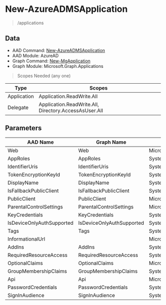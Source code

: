 # New-AzureADMSApplication

> /applications

## Data

+ AAD Command: [New-AzureADMSApplication](https://docs.microsoft.com/en-us/powershell/module/AzureAD/New-AzureADMSApplication)
+ AAD Module: AzureAD
+ Graph Command: [New-MgApplication](https://docs.microsoft.com/en-us/powershell/module/Microsoft.Graph.Applications/New-MgApplication)
+ Graph Module: Microsoft.Graph.Applications

> Scopes Needed (any one)

|Type|Scopes|
|---|---|
|Application|Application.ReadWrite.All|
|Delegate|Application.ReadWrite.All, Directory.AccessAsUser.All|

## Parameters

|AAD Name|Graph Name|AAD Type|Graph Type|Infos|
|---|---|---|---|---|
|Web|Web|Microsoft.Open.MSGraph.Model.WebApplication|Microsoft.Graph.PowerShell.Models.IMicrosoftGraphWebApplication||
|AppRoles|AppRoles|System.Collections.Generic.List/Microsoft.Open.MSGraph.Model.AppRole|Microsoft.Graph.PowerShell.Models.IMicrosoftGraphAppRole[]||
|IdentifierUris|IdentifierUris|System.Collections.Generic.List/System.String|System.String[]||
|TokenEncryptionKeyId|TokenEncryptionKeyId|System.String|System.String||
|DisplayName|DisplayName|System.String|System.String||
|IsFallbackPublicClient|IsFallbackPublicClient|System.Nullable/System.Boolean|System.Management.Automation.SwitchParameter||
|PublicClient|PublicClient|Microsoft.Open.MSGraph.Model.PublicClientApplication|Microsoft.Graph.PowerShell.Models.IMicrosoftGraphPublicClientApplication||
|ParentalControlSettings|ParentalControlSettings|Microsoft.Open.MSGraph.Model.ParentalControlSettings|Microsoft.Graph.PowerShell.Models.IMicrosoftGraphParentalControlSettings||
|KeyCredentials|KeyCredentials|System.Collections.Generic.List/Microsoft.Open.MSGraph.Model.KeyCredential|Microsoft.Graph.PowerShell.Models.IMicrosoftGraphKeyCredential[]||
|IsDeviceOnlyAuthSupported|IsDeviceOnlyAuthSupported|System.Nullable/System.Boolean|System.Management.Automation.SwitchParameter||
|Tags|Tags|System.Collections.Generic.List/System.String|System.String[]||
|InformationalUrl||Microsoft.Open.MSGraph.Model.InformationalUrl|||
|AddIns|AddIns|System.Collections.Generic.List/Microsoft.Open.MSGraph.Model.AddIn|Microsoft.Graph.PowerShell.Models.IMicrosoftGraphAddIn[]||
|RequiredResourceAccess|RequiredResourceAccess|System.Collections.Generic.List/Microsoft.Open.MSGraph.Model.RequiredResourceAccess|Microsoft.Graph.PowerShell.Models.IMicrosoftGraphRequiredResourceAccess[]||
|OptionalClaims|OptionalClaims|Microsoft.Open.MSGraph.Model.OptionalClaims|Microsoft.Graph.PowerShell.Models.IMicrosoftGraphOptionalClaims||
|GroupMembershipClaims|GroupMembershipClaims|System.String|System.String||
|Api|Api|Microsoft.Open.MSGraph.Model.ApiApplication|Microsoft.Graph.PowerShell.Models.IMicrosoftGraphApiApplication||
|PasswordCredentials|PasswordCredentials|System.Collections.Generic.List/Microsoft.Open.MSGraph.Model.PasswordCredential|Microsoft.Graph.PowerShell.Models.IMicrosoftGraphPasswordCredential[]||
|SignInAudience|SignInAudience|System.String|System.String||

